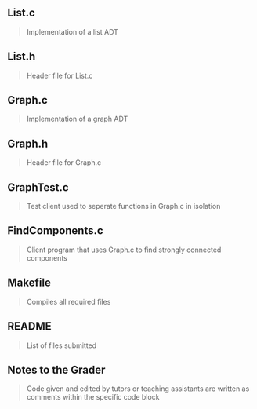 ## List.c 
> Implementation of a list ADT

## List.h 
> Header file for List.c

## Graph.c 
> Implementation of a graph ADT

## Graph.h 
> Header file for Graph.c

## GraphTest.c 
> Test client used to seperate functions in Graph.c in isolation

## FindComponents.c 
> Client program that uses Graph.c to find strongly connected components 

## Makefile
> Compiles all required files

## README
> List of files submitted

## Notes to the Grader 
> Code given and edited by tutors or teaching assistants are written as comments within the specific code block

